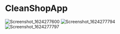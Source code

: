 # CleanShopApp
![Screenshot_1624277600](https://user-images.githubusercontent.com/80257928/122762289-746e0d80-d29d-11eb-93e4-cd70e3fc856b.png)
![Screenshot_1624277794](https://user-images.githubusercontent.com/80257928/122762292-7506a400-d29d-11eb-99ff-45cd1cc52396.png)
![Screenshot_1624277797](https://user-images.githubusercontent.com/80257928/122762294-759f3a80-d29d-11eb-946a-4336e95ff8b3.png)
